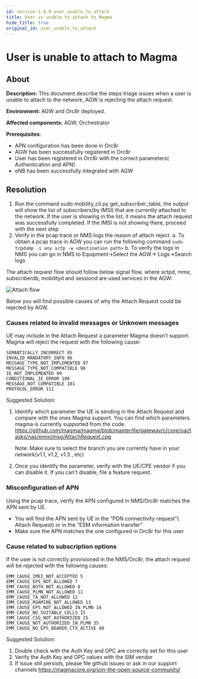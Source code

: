 ```yaml
---
id: version-1.8.0-user_unable_to_attach
title: User is unable to attach to Magma
hide_title: true
original_id: user_unable_to_attach
---
```

# User is unable to attach to Magma

## About

**Description:** This document describe the steps triage issues when a user is unable to attach to the network, AGW is rejecting the attach request.

**Environment:** AGW and Orc8r deployed.

**Affected components:** AGW, Orchestrator

**Prerequisites**:

- APN configuration has been done in Orc8r
- AGW has been successfully  registered in Orc8r
- User has been registered in Orc8r with the correct parameters( Authentication and APN)
- eNB has been successfully integrated with AGW

## Resolution

1. Run the command sudo mobility_cli.py get_subscriber_table, the output will show the list of subscribers(by IMSI) that  are currently  attached to the network. If the user is showing in the list, it means the attach request was successfully completed. If the IMSI is not showing there, proceed with the next step
2. Verify in the pcap trace or NMS logs the reason of attach reject.
    a. To obtain a pcap trace in AGW you can run the following command `sudo tcpdump -i any sctp -w <destination path>`
    b. To verify the logs in NMS you can go in NMS to Equipment->Select the AGW-> Logs->Search logs

The attach request flow should follow below signal flow, where sctpd, mme, subscriberdb, mobilityd and sessiond are used services in the AGW:

![Attach flow](../../../../docs/assets/lte/attach_flow.png)

Below you will find possible causes of why the Attach Request could be rejected by AGW.

### Causes related to invalid messages or Unknown messages

UE may include in the Attach Request a parameter Magma doesn’t support. Magma will reject the request with the following cause:

```text
SEMANTICALLY_INCORRECT 95
INVALID_MANDATORY_INFO 96
MESSAGE_TYPE_NOT_IMPLEMENTED 97
MESSAGE_TYPE_NOT_COMPATIBLE 98
IE_NOT_IMPLEMENTED 99
CONDITIONAL_IE_ERROR 100
MESSAGE_NOT_COMPATIBLE 101
PROTOCOL_ERROR 111
```

Suggested Solution:

1. Identify which parameter the UE is sending in the Attach Request and compare with the ones Magma support. You can find which parameters magma is currently supported from the code. https://github.com/magma/magma/blob/master/lte/gateway/c/core/oai/tasks/nas/emm/msg/AttachRequest.cpp

    Note: Make sure to select the branch you are currently have in your network(v1.1, v1.2, v1.3 , etc)

2. Once you identify the parameter, verify with the UE/CPE vendor if you can disable it. If you can't disable, file a feature request.

### Misconfiguration of APN

Using the pcap trace, verify the APN configured in NMS/Orc8r matches the APN sent by UE.

- You will find the APN sent by UE in the “PDN connectivity request”( Attach Request)  or in the “ESM information transfer”
- Make sure the APN matches the one configured in Orc8r for this user

### Cause related to subscription options

If the user is not correctly provisioned  in the NMS/Orc8r,  the attach request will be  rejected  with the following causes:

```text
EMM_CAUSE_IMEI_NOT_ACCEPTED 5
EMM_CAUSE_EPS_NOT_ALLOWED 7
EMM_CAUSE_BOTH_NOT_ALLOWED 8
EMM_CAUSE_PLMN_NOT_ALLOWED 11
EMM_CAUSE_TA_NOT_ALLOWED 12
EMM_CAUSE_ROAMING_NOT_ALLOWED 13
EMM_CAUSE_EPS_NOT_ALLOWED_IN_PLMN 14
EMM_CAUSE_NO_SUITABLE_CELLS 15
EMM_CAUSE_CSG_NOT_AUTHORIZED 25
EMM_CAUSE_NOT_AUTHORIZED_IN_PLMN 35
EMM_CAUSE_NO_EPS_BEARER_CTX_ACTIVE 40
```

Suggested Solution:

1. Double check with the Auth Key and OPC are correctly set for this user
2. Verify the Auth Key and OPC values with the SIM vendor
3. If issue still persists, please  file github issues or ask in our support channels https://magmacore.org/join-the-open-source-community/
